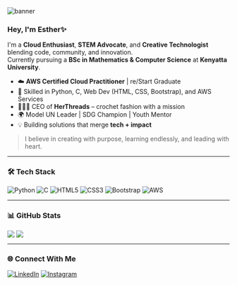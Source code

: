<!-- Banner -->
<img src="https://capsule-render.vercel.app/api?type=waving&color=F9A8D4&height=200&section=header&text=Hi%20there!%20I'm%20Esther%20Oyoo%20👋&fontSize=30&fontColor=fff" alt="banner"/>

###  Hey, I'm Esther✨

I'm a **Cloud Enthusiast**, **STEM Advocate**, and **Creative Technologist** blending code, community, and innovation.  
Currently pursuing a **BSc in Mathematics & Computer Science** at **Kenyatta University**.

- ☁️ **AWS Certified Cloud Practitioner** | re/Start Graduate  
- 🧠 Skilled in Python, C, Web Dev (HTML, CSS, Bootstrap), and AWS Services  
- 👩🏽‍💼 CEO of **HerThreads** – crochet fashion with a mission  
- 🌍 Model UN Leader | SDG Champion | Youth Mentor  
- 💡 Building solutions that merge **tech + impact**

> I believe in creating with purpose, learning endlessly, and leading with heart.

---

### 🛠️ Tech Stack

![Python](https://img.shields.io/badge/Python-ffc8dd?style=for-the-badge&logo=python&logoColor=black)
![C](https://img.shields.io/badge/C-fccde5?style=for-the-badge&logo=c&logoColor=black)
![HTML5](https://img.shields.io/badge/HTML5-fcd5ce?style=for-the-badge&logo=html5&logoColor=black)
![CSS3](https://img.shields.io/badge/CSS3-cdb4db?style=for-the-badge&logo=css3&logoColor=black)
![Bootstrap](https://img.shields.io/badge/Bootstrap-d8e2dc?style=for-the-badge&logo=bootstrap&logoColor=black)
![AWS](https://img.shields.io/badge/AWS-b5ead7?style=for-the-badge&logo=amazonaws&logoColor=black)

---

### 📊 GitHub Stats

<img align="center" src="https://github-readme-stats.vercel.app/api?username=aah3sta&show_icons=true&theme=calm&hide_border=true" />
<img align="center" src="https://github-readme-stats.vercel.app/api/top-langs/?username=aah3sta&layout=compact&theme=calm&hide_border=true" />

---

### 🌐 Connect With Me

[![LinkedIn](https://img.shields.io/badge/LinkedIn-ffe5ec?style=for-the-badge&logo=linkedin&logoColor=black)](https://www.linkedin.com/in/esther-a-0y00/)
[![Instagram](https://img.shields.io/badge/Instagram-ffcfd2?style=for-the-badge&logo=instagram&logoColor=black)](https://instagram.com/aah_esta)
